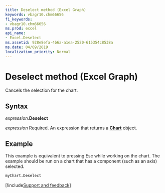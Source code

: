 ```yaml
---
title: Deselect method (Excel Graph)
keywords: vbagr10.chm66656
f1_keywords:
- vbagr10.chm66656
ms.prod: excel
api_name:
- Excel.Deselect
ms.assetid: 928e8efa-4b6a-a1ea-2520-615354c8538a
ms.date: 04/09/2019
localization_priority: Normal
---
```



# Deselect method (Excel Graph)

Cancels the selection for the chart.

## Syntax

_expression_.**Deselect**

_expression_ Required. An expression that returns a **[Chart](Excel.Chart-graph-object.md)** object.


## Example

This example is equivalent to pressing Esc while working on the chart. The example should be run on a chart that has a component (such as an axis) selected.

```vb
myChart.Deselect
```


[!include[Support and feedback](~/includes/feedback-boilerplate.md)]